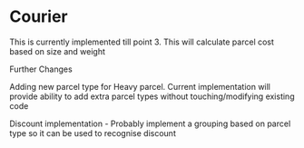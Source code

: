 # Courier

This is currently implemented till point 3.  This will calculate parcel cost based on size and weight

Further Changes

Adding new parcel type for Heavy parcel. Current implementation will provide ability to add extra parcel types without touching/modifying existing code

Discount implementation - Probably implement a grouping based on parcel type so it can be used to recognise discount
